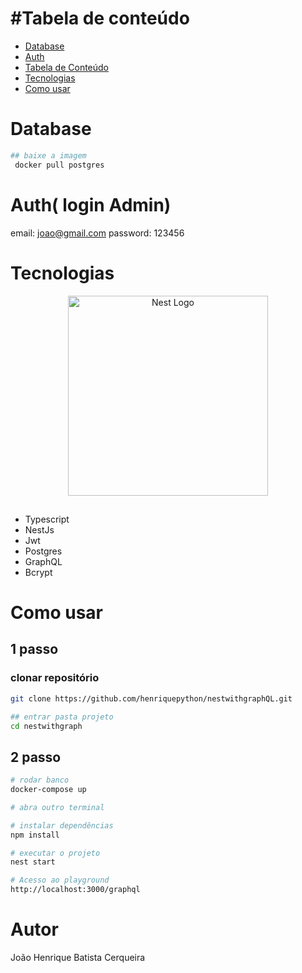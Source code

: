 
#Tabela de conteúdo
=================
<!--ts-->
   * [Database](#Database)
   * [Auth](#Auth)
   * [Tabela de Conteúdo](#Tabela-de-conteúdo)
   * [Tecnologias](#Tecnologias)
   * [Como usar](#Como-usar)
<!--te-->
#
# Database

```bash
## baixe a imagem
 docker pull postgres
```
#
# Auth( login Admin)
email: joao@gmail.com
password: 123456



#
# Tecnologias

<p align="center">
  <a href="http://nestjs.com/" target="blank"><img src="https://nestjs.com/img/logo_text.svg" width="320" alt="Nest Logo" /></a>
</p>

##
- Typescript 
- NestJs
- Jwt
- Postgres
- GraphQL
- Bcrypt


#
# Como usar

## 1 passo
### clonar repositório
```bash
git clone https://github.com/henriquepython/nestwithgraphQL.git
```

```bash
## entrar pasta projeto
cd nestwithgraph
```


## 2 passo

```bash
# rodar banco
docker-compose up

# abra outro terminal

# instalar dependências
npm install

# executar o projeto
nest start

# Acesso ao playground
http://localhost:3000/graphql
```

#
# Autor

João Henrique Batista Cerqueira
